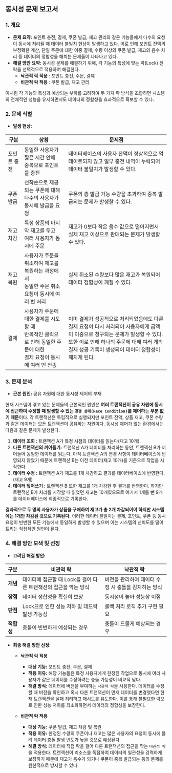 ## 동시성 문제 보고서
### 1. 개요
- **문제 요약:** 포인트 충전, 결제, 쿠폰 발급, 재고 관리와 같은 기능들에서 다수의 요청이 동시에 처리될 때 데이터 불일치 현상이 발생하고 있다. 이로 인해 포인트 잔액의 부정확한 계산, 단일 주문에 대한 이중 결제, 수량 이상의 쿠폰 발급, 재고의 음수 처리 등 데이터의 정합성을 해치는 문제들이 나타나고 있다.
- **해결 방안 요약:** 동시성 문제를 해결하기 위해, 각 기능의 특성에 맞는 락(Lock) 전략을 선택적으로 적용하여 해결한다.
  - **낙관적 락 적용** : 포인트 충전, 주문, 결제
  - **비관적 락 적용** : 쿠폰 발급, 재고 관리

이처럼 각 기능의 특성과 예상되는 부하를 고려하여 두 가지 락 방식을 조합하면 시스템의 전체적인 성능을 유지하면서도 데이터의 정합성을 효과적으로 확보할 수 있다.


### 2. 문제 식별
- **발생 현상:**

| 구분     | 상황                                                                        | 문제점                                                                                                                                     |
|--------|---------------------------------------------------------------------------|-----------------------------------------------------------------------------------------------------------------------------------------|
| 포인트 충전 | 동일한 사용자가 짧은 시간 안에 <br/>중복으로 포인트를 충전                                       | 데이터베이스의 사용자 잔액이 정상적으로 업데이트되지 않고 일부 충전 내역이 누락되어 데이터 불일치가 발생할 수 있다.                                                                       |
| 쿠폰 발급  | 선착순으로 제공되는 쿠폰에 대해 <br/>다수의 사용자가 동시에 발급을 요청                                | 쿠폰의 총 발급 가능 수량을 초과하여 중복 발급되는 문제가 발생할 수 있다.                                                                                              |
| 재고 차감  | 특정 상품의 마지막 재고를 두고 <br/>여러 사용자가 동시에 주문                                     | 재고가 0보다 작은 음수 값으로 떨어지면서 실제 재고 이상으로 판매되는 문제가 발생할 수 있다.                                                                                   |
| 재고 복원  | 사용자가 주문을 취소하여 재고를 복원하는 과정에서<br/>동일한 주문 취소 요청이 동시에 여러 번 처리                 | 실제 취소된 수량보다 많은 재고가 복원되어 데이터 정합성이 깨질 수 있다.                                                                                               |
| 결제     | 사용자가 주문에 대한 결제를 시도할 때<br/>반복적인 클릭으로 인해 동일한 주문에 대한 <br/>결제 요청이 동시에 여러 번 전송 | 이미 결제가 성공적으로 처리되었음에도 다른 결제 요청이 다시 처리되어 사용자에게 금액이 이중으로 청구되는 문제가 발생할 수 있다. <br/>또한 이로 인해 하나의 주문에 대해 여러 개의 결제 성공 기록이 생성되어 데이터 정합성이 깨지게 된다. |

### 3. 문제 분석
- **근본 원인:** 공유 자원에 대한 동시성 제어의 부재

현재 시스템이 겪고 있는 문제들의 근본적인 원인은 **여러 트랜잭션이 공유 자원에 동시에 접근하여 수정할 때 발생할 수 있는 `경쟁 상태(Race Condition)`를 제어하는 부분 없기 때문**이다.
  각 트랜잭션은 독립적으로 실행되지만 포인트 잔액, 상품 재고, 쿠폰 수량과 같은 데이터는 모든 트랜잭션이 공유하는 자원이다. 동시성 제어가 없는 환경에서는 다음과 같은 문제가 발생한다.
1. **데이터 조회 :** 트랜잭션 A가 특정 시점의 데이터를 읽는다(재고 10개).
2. **다른 트랜잭션의 끼어들기:** 트랜잭션 A가 데이터를 처리하는 동안, 트랜잭션 B가 끼어들어 동일한 데이터를 읽는다. 아직 트랜잭션 A의 변경 사항이 데이터베이스에 반영되지 않았기 때문에 트랜잭션 B는 이전 데이터(재고 10개)를 기준으로 작업을 시작한다.
3. **데이터 수정 :** 트랜잭션 A가 재고를 1개 차감하고 결과를 데이터베이스에 반영한다. (재고 9개)
4. **데이터 덮어쓰기 :** 트랜잭션 B 또한 재고를 1개 차감한 후 결과를 반영한다. 하지만 트랜잭션 B가 처리를 시작할 때 읽었던 재고는 10개였으므로 여기서 1개를 뺀 9개를 데이터베이스에 최종적으로 기록한다.

**결과적으로 두 명의 사용자가 상품을 구매하여 재고가 총 2개 차감되어야 하지만 시스템에는 1개만 차감된 것으로 기록된다.** 이러한 데이터 불일치는 결제, 포인트, 쿠폰 등 동시 요청이 빈번한 모든 기능에서 동일하게 발생할 수 있으며 이는 시스템의 신뢰도를 떨어트리는 직접적인 원인이 된다.


### 4. 해결 방안 모색 및 선정
- **고려된 해결 방안:**


| 구분      | 비관적 락                                  | 낙관적 락                         |
|---------|----------------------------------------|-------------------------------|
| **개념**  | 데이터에 접근할 때 Lock을 걸어 다른 트랜잭션의 접근을 막는 방식 | 버전을 관리하여 데이터 수정 시 충돌을 감지하는 방식 |
| **장점**  | 데이터 정합성을 확실히 보장                        | 동시성이 높아 성능상 이점                |
| **단점**  | Lock으로 인한 성능 저하 및 데드락 발생 가능성           | 롤백 처리 로직 추가 구현 필요             |
| **적합성** | 충돌이 빈번하게 예상되는 경우                       | 충돌이 드물게 예상되는 경우               |
- **최종 해결 방안 선정:**

  - **낙관적 락 적용**
    - **대상 기능:** 포인트 충전, 주문, 결제
    - **적용 이유:** 해당 기능들은 특정 사용자에게 한정된 작업으로 동시에 여러 사용자가 같은 데이터를 수정하려는 충돌 가능성이 비교적 낮다.
    - **해결 방식:** 데이터에 버전을 부여하는 `낙관적 락`을 사용한다. 데이터를 수정할 때 버전을 확인하고 혹시 다른 트랜잭션이 먼저 데이터를 변경했다면 현재 트랜잭션을 실패 처리하고 재시도를 유도한다. 이를 통해 불필요한 락으로 인한 성능 저하를 최소화하면서 데이터의 정합성을 보장한다.

  - **비관적 락 적용**
    - **대상 기능:** 쿠폰 발급, 재고 차감 및 복원
    - **적용 이유:** 한정된 수량의 쿠폰이나 재고는 많은 사용자의 요청이 동시에 몰려 데이터 충돌 발생 빈도가 높을 것으로 예상된다.
    - **해결 방식:** 데이터에 직접 락을 걸어 다른 트랜잭션의 접근을 막는 `비관적 락`을 적용한다. 트랜잭션이 리소스를 독점하여 데이터의 일관성을 강력하게 보장하기 때문에 재고가 음수가 되거나 쿠폰이 중복 발급되는 등의 문제를 원천적으로 방지할 수 있다.